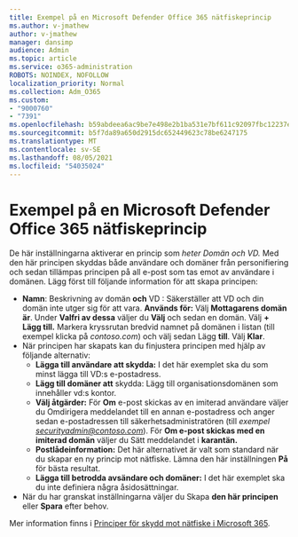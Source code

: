 ```yaml
---
title: Exempel på en Microsoft Defender Office 365 nätfiskeprincip
ms.author: v-jmathew
author: v-jmathew
manager: dansimp
audience: Admin
ms.topic: article
ms.service: o365-administration
ROBOTS: NOINDEX, NOFOLLOW
localization_priority: Normal
ms.collection: Adm_O365
ms.custom:
- "9000760"
- "7391"
ms.openlocfilehash: b59abdeea6ac9be7e498e2b1ba531e7bf611c92097fbc12237e78364dae84f35
ms.sourcegitcommit: b5f7da89a650d2915dc652449623c78be6247175
ms.translationtype: MT
ms.contentlocale: sv-SE
ms.lasthandoff: 08/05/2021
ms.locfileid: "54035024"
---
```

# <a name="example-microsoft-defender-for-office-365-anti-phishing-policy"></a>Exempel på en Microsoft Defender Office 365 nätfiskeprincip

De här inställningarna aktiverar en princip som *heter Domän och VD.* Med den här principen skyddas både användare och domäner från personifiering och sedan tillämpas principen på all e-post som tas emot av användare i domänen. Lägg först till följande information för att skapa principen:

- **Namn**: Beskrivning av domän **och** VD : Säkerställer att VD och din domän inte utger sig för att vara.
  **Används för:** Välj **Mottagarens domän är**. Under **Valfri av dessa** väljer du **Välj** och sedan en domän. Välj **+ Lägg till.** Markera kryssrutan bredvid namnet på domänen i listan (till exempel klicka på *contoso.com*) och välj sedan Lägg **till**. Välj **Klar**.
- När principen har skapats kan du finjustera principen med hjälp av följande alternativ:
  - **Lägga till användare att skydda:** I det här exemplet ska du som minst lägga till VD:s e-postadress.
  - **Lägg till domäner att** skydda: Lägg till organisationsdomänen som innehåller vd:s kontor.
  - **Välj åtgärder:** För **Om** e-post skickas av en imiterad användare väljer du Omdirigera meddelandet till en annan e-postadress och anger sedan e-postadressen till säkerhetsadministratören (till *exempel securityadmin@contoso.com*). För **Om e-post skickas med en imiterad domän** väljer du Sätt meddelandet i **karantän.**
  - **Postlådeinformation:** Det här alternativet är valt som standard när du skapar en ny princip mot nätfiske. Lämna den här inställningen **På** för bästa resultat.
  - **Lägga till betrodda avsändare och domäner:** I det här exemplet ska du inte definiera några åsidosättningar.
- När du har granskat inställningarna väljer du Skapa **den här principen** eller **Spara** efter behov.

Mer information finns i [Principer för skydd mot nätfiske i Microsoft 365](https://go.microsoft.com/fwlink/?linkid=2092235).
